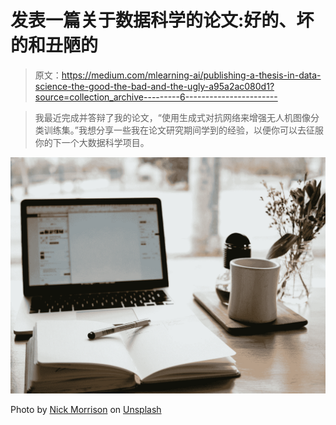 # 发表一篇关于数据科学的论文:好的、坏的和丑陋的

> 原文：<https://medium.com/mlearning-ai/publishing-a-thesis-in-data-science-the-good-the-bad-and-the-ugly-a95a2ac080d1?source=collection_archive---------6----------------------->

> 我最近完成并答辩了我的论文，“使用生成式对抗网络来增强无人机图像分类训练集。”我想分享一些我在论文研究期间学到的经验，以便你可以去征服你的下一个大数据科学项目。

![](img/89c9db759241ce305944490d4b2334fb.png)

Photo by [Nick Morrison](https://unsplash.com/@nickmorrison?utm_source=medium&utm_medium=referral) on [Unsplash](https://unsplash.com?utm_source=medium&utm_medium=referral)